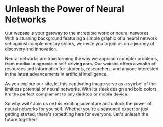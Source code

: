 <!--font:Poppins-->

# Unleash the Power of Neural Networks

Our website is your gateway to the incredible world of neural networks. With a stunning background featuring a simple graphic of a neural network set against complementary colors, we invite you to join us on a journey of discovery and innovation.

Neural networks are transforming the way we approach complex problems, from medical diagnosis to self-driving cars. Our website offers a wealth of resources and information for students, researchers, and anyone interested in the latest advancements in artificial intelligence.

As you explore our site, let this captivating image serve as a symbol of the limitless potential of neural networks. With its sleek design and bold colors, it's the perfect complement to any desktop or mobile device.

So why wait? Join us on this exciting adventure and unlock the power of neural networks for yourself. Whether you're a seasoned expert or just getting started, there's something here for everyone. Let's unleash the future together!

<!--

Write me markdown content of website with wallpaper:

"A wallpaper with a simple graphic of a neural network, against a background of complementary colors."

The header of the page should not be copy of the text but rather a real content of the website which is using this wallpaper.


---


# Neural Network Wallpaper

This wallpaper features a simple graphic of a neural network, set against a background of complementary colors. The clean design and bold colors make it a perfect choice for anyone who wants to add a touch of tech-inspired style to their desktop or mobile device.

Whether you're a programmer, data scientist, or just someone who appreciates the beauty of technology, this wallpaper is sure to impress. With its sleek lines and modern aesthetic, it's a great way to show off your love of all things digital.

So why wait? Download this stunning wallpaper today and give your device the upgrade it deserves!


---


Heading should not include word "wallpaper". The website should not be about the wallpaper itself, wallpaper is just a related background, rewrite whole content.


---


# Explore the Beauty of Neural Networks

Our website is dedicated to exploring the fascinating world of neural networks. As part of our mission to educate and inspire, we've created a stunning background featuring a simple graphic of a neural network set against a backdrop of complementary colors.

This beautiful design captures the essence of what makes neural networks so exciting - their ability to process complex information and learn from it over time. Whether you're a student, researcher, or just someone who's curious about the latest advancements in artificial intelligence, this background is sure to pique your interest.

So why not download this captivating image and use it as a source of inspiration as you delve deeper into the world of neural networks? With its clean lines and bold colors, it's the perfect complement to any desktop or mobile device. And who knows - it may even spark your next big idea!


---


Heading is too long, rewrite whole content.


---


# Discover the Fascinating World of Neural Networks

Our website is dedicated to exploring the cutting-edge technology behind neural networks. As part of our mission to educate and inspire, we've created a stunning background featuring a simple graphic of a neural network set against a backdrop of complementary colors.

Neural networks are revolutionizing the way we process and analyze data, from image recognition to natural language processing. Our website provides a wealth of resources and information for students, researchers, and anyone interested in the latest advancements in artificial intelligence.

As you explore our site, let this captivating image be a source of inspiration for your own work and research. With its clean lines and bold colors, it's the perfect complement to any desktop or mobile device. And who knows - it may even spark your next big idea!

Join us on this exciting journey into the world of neural networks and discover the endless possibilities that await.


---


Heading is too long, rewrite whole content.


---


# Unleash the Power of Neural Networks

Our website is your gateway to the incredible world of neural networks. With a stunning background featuring a simple graphic of a neural network set against complementary colors, we invite you to join us on a journey of discovery and innovation.

Neural networks are transforming the way we approach complex problems, from medical diagnosis to self-driving cars. Our website offers a wealth of resources and information for students, researchers, and anyone interested in the latest advancements in artificial intelligence.

As you explore our site, let this captivating image serve as a symbol of the limitless potential of neural networks. With its sleek design and bold colors, it's the perfect complement to any desktop or mobile device.

So why wait? Join us on this exciting adventure and unlock the power of neural networks for yourself. Whether you're a seasoned expert or just getting started, there's something here for everyone. Let's unleash the future together!


---


Write me a Google font which is best fitting for the website.

Pick from the list:
- Montserrat
- Playfair Display
- Orbitron
- Futura
- Poppins
- IBM Plex Sans
- Alegreya
- Inter
- Raleway
- Lobster
- Lato
- Exo 2
- Barlow Condensed
- Open Sans
- Dancing Script
- Great Vibes
- Roboto


Write just the font name nothing else.


---


Poppins

-->

